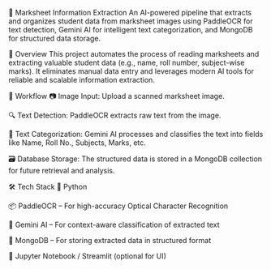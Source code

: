 📄 Marksheet Information Extraction
An AI-powered pipeline that extracts and organizes student data from marksheet images using PaddleOCR for text detection, Gemini AI for intelligent text categorization, and MongoDB for structured data storage.

🚀 Overview
This project automates the process of reading marksheets and extracting valuable student data (e.g., name, roll number, subject-wise marks). It eliminates manual data entry and leverages modern AI tools for reliable and scalable information extraction.

🧠 Workflow
📷 Image Input: Upload a scanned marksheet image.

🔍 Text Detection: PaddleOCR extracts raw text from the image.

🤖 Text Categorization: Gemini AI processes and classifies the text into fields like Name, Roll No., Subjects, Marks, etc.

🗃️ Database Storage: The structured data is stored in a MongoDB collection for future retrieval and analysis.

🛠️ Tech Stack
🐍 Python

📦 PaddleOCR – For high-accuracy Optical Character Recognition

🤖 Gemini AI – For context-aware classification of extracted text

🍃 MongoDB – For storing extracted data in structured format

🧪 Jupyter Notebook / Streamlit (optional for UI)
